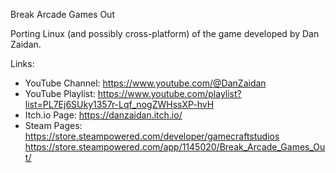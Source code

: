Break Arcade Games Out

Porting Linux (and possibly cross-platform) of the game developed by Dan Zaidan.

Links:

- YouTube Channel: https://www.youtube.com/@DanZaidan
- YouTube Playlist: https://www.youtube.com/playlist?list=PL7Ej6SUky1357r-Lqf_nogZWHssXP-hvH
- Itch.io Page: https://danzaidan.itch.io/
- Steam Pages: https://store.steampowered.com/developer/gamecraftstudios
               https://store.steampowered.com/app/1145020/Break_Arcade_Games_Out/
